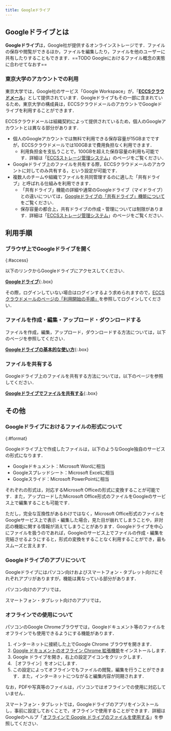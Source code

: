 ```yaml
---
title: Googleドライブ
---
```


## Googleドライブとは

**Googleドライブ**は，Google社が提供するオンラインストレージです．ファイルの保存や閲覧ができるほか，ファイルを編集したり，ファイルを他のユーザーに共有したりすることもできます．==TODO Googleにおけるファイル概念の実態に合わせてなおす==

### 東京大学のアカウントでの利用

東京大学では，Google社のサービス「Google Workspace」が，「**[ECCSクラウドメール](/eccs_cloud_email)**」として提供されています．Googleドライブもその一部に含まれているため，東京大学の構成員は，ECCSクラウドメールのアカウントでGoogleドライブを利用することができます．

ECCSクラウドメールは組織契約によって提供されているため，個人のGoogleアカウントとは異なる部分があります．

- 個人のGoogleアカウントでは無料で利用できる保存容量が15GBまでですが，ECCSクラウドメールでは100GBまで費用負担なく利用できます．
    - 利用負担金を支払うことで，100GBを超えた保存容量の利用も可能です．詳細は「[ECCSストレージ管理システム](https://www.ecc.u-tokyo.ac.jp/storage_mgt/)」のページをご覧ください．
- Googleドライブ上のファイルを共有する際，ECCSクラウドメールのアカウントに対してのみ共有する，という設定が可能です．
- 複数人のチームや組織でファイルを共同管理するのに適した「共有ドライブ」と呼ばれる仕組みを利用できます．
    - 「共有ドライブ」機能の詳細や通常のGoogleドライブ（マイドライブ）との違いについては，[Googleドライブの「共有ドライブ」機能について](shared_drive)をご覧ください．
    - 保存容量の都合上，共有ドライブの作成・管理については制限があります．詳細は「[ECCSストレージ管理システム](https://www.ecc.u-tokyo.ac.jp/storage_mgt/)」のページをご覧ください．

## 利用手順

### ブラウザ上でGoogleドライブを開く
{:#access}

以下のリンクからGoogleドライブにアクセスしてください．

**[Googleドライブ](https://drive.google.com/drive/)**{:.box}

その際，ログインしていない場合はログインするよう求められますので，[ECCSクラウドメールのページの「利用開始の手順」](/eccs_cloud_email#initial-setup)を参照してログインしてください．

### ファイルを作成・編集・アップロード・ダウンロードする

ファイルを作成，編集，アップロード，ダウンロードする方法については，以下のページを参照してください．

**[Googleドライブの基本的な使い方](basic)**{:.box}

### ファイルを共有する

Googleドライブ上のファイルを共有する方法については，以下のページを参照してください．

**[Googleドライブでファイルを共有する](share)**{:.box}

## その他

### Googleドライブにおけるファイルの形式について
{:#format}

Googleドライブ上で作成したファイルは，以下のようなGoogle独自のサービスの形式になります．

- Googleドキュメント：Microsoft Wordに相当
- Googleスプレッドシート：Microsoft Excelに相当
- Googleスライド：Microsoft PowerPointに相当

それぞれの形式は，対応するMicrosoft Officeの形式に変換することが可能です．また，アップロードしたMicrosoft Office形式のファイルをGoogleのサービス上で編集することも可能です．

ただし，完全な互換性があるわけではなく，Microsoft Office形式のファイルをGoogleサービス上で表示・編集した場合，見た目が崩れてしまうことや，非対応の機能に関する情報が消えてしまうことがあります．Googleドライブを中心にファイルを扱うのであれば，Googleのサービス上でファイルの作成・編集を完結させるようにすると，形式の変換をすることなく利用することができ，最もスムーズと言えます．

### Googleドライブのアプリについて

Googleドライブにはパソコン向けおよびスマートフォン・タブレット向けにそれぞれアプリがありますが，機能は異なっている部分があります．

パソコン向けのアプリでは，

スマートフォン・タブレット向けのアプリでは，

### オフラインでの使用について

パソコンのGoogle Chromeブラウザでは，Googleドキュメント等のファイルをオフラインでも使用できるようにする機能があります．

1. インターネットに接続した上でGoogle Chrome ブラウザを開きます．
1. [Google ドキュメントのオフライン Chrome 拡張機能](https://chrome.google.com/webstore/detail/google-docs-offline/ghbmnnjooekpmoecnnnilnnbdlolhkhi)をインストールします.
1. Google ドライブを開き，右上の設定アイコンをクリックします．
1. ［オフライン］をオンにします．
1. この設定によってオフラインでもファイルの閲覧，編集を行うことができます．また，インターネットにつながると編集内容が同期されます．

なお，PDFや写真等のファイルは，パソコンではオフラインでの使用に対応していません．

スマートフォン・タブレットでは，Googleドライブのアプリをインストールし，事前に設定しておくことで，オフラインで使用することができます．詳細はGoogleのヘルプ「[オフラインで Google ドライブのファイルを使用する](https://support.google.com/drive/answer/2375012?hl=ja)」を参照してください．
